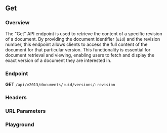 ## Get

### Overview
The "Get" API endpoint is used to retrieve the content of a specific revision of a document. By providing the document identifier (`uid`) and the revision number, this endpoint allows clients to access the full content of the document for that particular version. This functionality is essential for document retrieval and viewing, enabling users to fetch and display the exact version of a document they are interested in.

### Endpoint
**GET** `/api/v2013/documents/:uid/versions/:revision`

### Headers
<!--@include: ../../common/header/realm-accept.md-->

### URL Parameters
<!--@include: ../../common/url/uid-revision.md-->

### Playground

<SwaggerUI :swaggerSpecs="swaggerGetSpecs" />